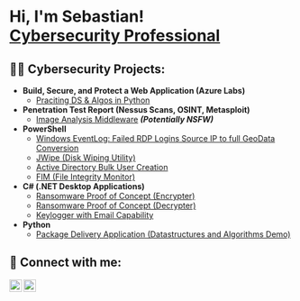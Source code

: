 <h1>Hi, I'm Sebastian! <br/><a href="https://github.com/smansilla95"<a href="https://www.linkedin.com/in/sebastian-mansilla/">Cybersecurity Professional</a>

<h2>👨‍💻 Cybersecurity Projects:</h2>

- <b>Build, Secure, and Protect a Web Application (Azure Labs)</b>
  - [Praciting DS & Algos in Python](https://github.com/joshmadakor1/Algorithms-Practice)
- <b>Penetration Test Report (Nessus Scans, OSINT, Metasploit)</b>
  - [Image Analysis Middleware](https://github.com/joshmadakor1/4chan-Image-Analysis-Middleware-C964) <b><i>(Potentially NSFW)</b></i>
- <b>PowerShell</b>
  - [Windows EventLog: Failed RDP Logins Source IP to full GeoData Conversion](https://github.com/joshmadakor1/Sentinel-Lab)
  - [JWipe (Disk Wiping Utility)](https://github.com/joshmadakor1/Jwipe.PowerShell)
  - [Active Directory Bulk User Creation](https://github.com/joshmadakor1/AD_PS)
  - [FIM (File Integrity Monitor)](https://github.com/joshmadakor1/PowerShell-Integrity-FIM)
- <b>C# (.NET Desktop Applications)</b>
  - [Ransomware Proof of Concept (Encrypter)](https://github.com/joshmadakor1/EncrypterPOC)
  - [Ransomware Proof of Concept (Decrypter)](https://github.com/joshmadakor1/DecrypterPOC)
  - [Keylogger with Email Capability](https://github.com/joshmadakor1/Key-Logger-With-Email)
- <b>Python</b>
  - [Package Delivery Application (Datastructures and Algorithms Demo)](https://github.com/joshmadakor1/Package-Delivery-Pathfinding-Algorithm)


<h2> 🤳 Connect with me:</h2>

[<img align="left" alt="SebastianMansilla | LinkedIn" width="22px" src="https://cdn.jsdelivr.net/npm/simple-icons@v3/icons/linkedin.svg" />][linkedin]
[<img align="left" alt="SebastianMansilla | Instagram" width="22px" src="https://cdn.jsdelivr.net/npm/simple-icons@v3/icons/instagram.svg" />][instagram]

[instagram]: https://www.instagram.com/sebastian_mansilla/
[linkedin]: https://linkedin.com/in/sebastian-mansilla
